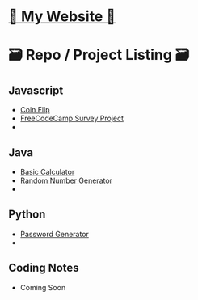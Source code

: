 # [🌼 My Website 🌼](https://kathylam204.github.io/)

# 🗃️ Repo / Project Listing 🗃️

## Javascript
- [Coin Flip](https://github.com/kathylam204/coin-flip)
- [FreeCodeCamp Survey Project](https://github.com/kathylam204/surveyform)
- 

## Java
- [Basic Calculator](https://github.com/kathylam204/calculator)
- [Random Number Generator](https://github.com/kathylam204/numbergenerator)
- 

## Python
- [Password Generator](https://github.com/kathylam204/password-generator)
- 

## Coding Notes
- Coming Soon

<!---
## C#
*(Projects coming soon)*

## SQL
*(Projects coming soon)*

## Typescript
*(Projects coming soon)*

## C++
*(Projects coming soon)*

## React
*(Projects coming soon)*

## Go
*(Projects coming soon)*
-->
